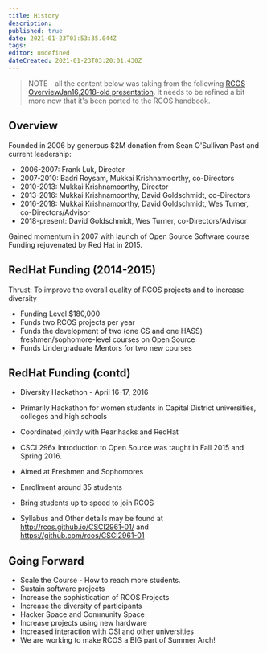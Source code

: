 ```yaml
---
title: History
description: 
published: true
date: 2021-01-23T03:53:35.044Z
tags: 
editor: undefined
dateCreated: 2021-01-23T03:20:01.430Z
---
```


<!-- Overview -->
<!-- from Google Drive document, 'RCOS History-June 2017' -->

<!-- RCOS was founded in 2006 from a generous donation of $2,000,000 from Mr. Sean O’Sullivan ‘85. I think that Dr. P. Hajela (Dean of Undergraduate education at that time) and Dr. F. Luk (Professor of Computer Science) were instrumental in getting the fund. You will see a document describing RCOS Rationale in this directory. -->

<!-- Initial donation was to the tune of $250,000.  Dr. Luk was the first director of this center (I think). On Dr. Luk’s resignation in 2007,  a call for directorship went to a few CS Faculty Advisors in March 2007.  The directorship has to be joint between Computer Science Department and Computer and Systems Engineering Department. Dr. B. Roysam was appointed from computer systems engineering department I was appointed from the computer science department. (I was the only person who volunteered ) -->

> NOTE - all the content below was taking from the following [RCOS OverviewJan16,2018-old presentation](https://docs.google.com/presentation/d/1mX6wNaIBUDo1RnLvu1POPQGLMi4wp8OA44SbA5C7xHM/edit#slide=id.g827926ff0_0_0). It needs to be refined a bit more now that it's been ported to the RCOS handbook.

## Overview

Founded in 2006 by generous $2M donation
from Sean O'Sullivan
Past and current leadership:
- 2006-2007: Frank Luk, Director
- 2007-2010: Badri Roysam, Mukkai Krishnamoorthy, co-Directors
- 2010-2013: Mukkai Krishnamoorthy, Director
- 2013-2016: Mukkai Krishnamoorthy, David Goldschmidt, co-Directors
- 2016-2018: Mukkai Krishnamoorthy, David Goldschmidt, Wes Turner, co-Directors/Advisor
- 2018-present: David Goldschmidt, Wes Turner, co-Directors/Advisor

Gained momentum in 2007 with launch of Open Source Software course
Funding rejuvenated by Red Hat in 2015.

<!-- ### Mission Statement -->

<!-- > To provide a creative, intellectual, and entrepreneurial outlet for students to use the latest open-source software platforms to develop applications that solve societal problems. -->

<!-- ###### -->

<!-- ### Hack Prizes (sampling) -->

<!-- Chris Sprague (RCOS member) and his team team won an award in the Spark Innovation competition held on March 25, 2017 at Syracuse. -->

<!-- Charlie You’18 Third place in the Change the World Challenge, Spring 2017 for Chloe.a -->

<!-- Kathleen Burkhardt'19 for her RedFlag Project in HackRPI 2016 which won an award Best Domain and HackHarassment Project -->

<!-- Josh Makkinen '16 won Google API Prize (Bose Speaker) and the Best Hardware Hack (ssd) in  HackRPI 2015. -->

<!-- Jim Boulter '17 and Kiana McNellis '17 won the jetblue API award at YHack 2015 -->

<!-- Eric Zhang ‘17 won the grandprize in YHack 2015 -->

<!-- Aaron Perl '18 won the "Best Hardware Hack" in the HackRU 2015 (Hackathon at Rutgers University). -->

<!-- Jacob Martin, Noah Goldman, Erin Quin, Satoshi Masura are  finalists in HackUMass’15 -->

<!-- ### OSI Membership -->

<!-- We Became an Affiliate Member of OSI -->

## RedHat Funding (2014-2015)

Thrust: To improve the overall quality of RCOS projects and to increase diversity

- Funding Level $180,000
- Funds two RCOS projects per year
- Funds the development of two (one CS and one HASS) freshmen/sophomore-level courses on Open Source
- Funds Undergraduate Mentors for two new courses


## RedHat Funding (contd)
- Diversity Hackathon - April 16-17, 2016
- Primarily Hackathon for women students in Capital District universities, colleges and high schools
- Coordinated jointly with Pearlhacks and RedHat

- CSCI 296x Introduction to Open Source was taught in Fall 2015 and Spring 2016.
- Aimed at Freshmen and Sophomores
- Enrollment around 35 students
- Bring students up to speed to join RCOS
- Syllabus and Other details may be found at http://rcos.github.io/CSCI2961-01/ and https://github.com/rcos/CSCI2961-01

## Going Forward
- Scale the Course - How to reach more students.
- Sustain software projects
- Increase the sophistication of RCOS Projects
- Increase the diversity of participants
- Hacker Space and Community Space
- Increase projects using new hardware
- Increased interaction with OSI and other universities
- We are working to make RCOS a BIG part of Summer Arch!
